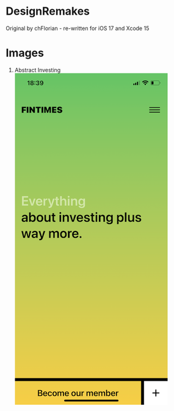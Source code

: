 # DesignRemakes
Original by chFlorian - re-written for iOS 17 and Xcode 15

# Images

1. Abstract Investing ![Abstract Investing](https://github.com/Bell-Christopher/DesignRemakes/blob/main/Images/Abstract%20Investing.png)
